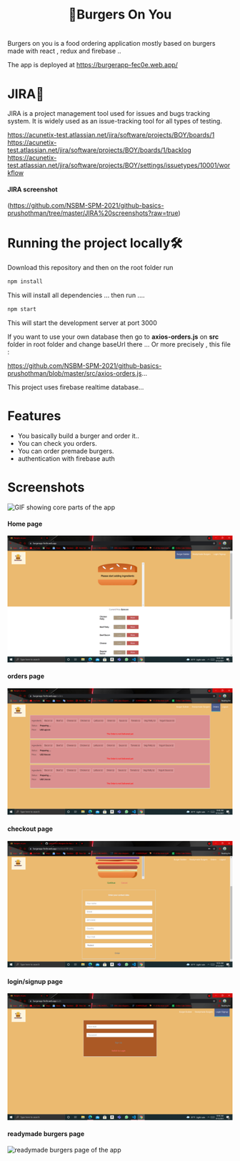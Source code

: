 <div align="center">
    <h1>👋Burgers On You<h1>
</div>

Burgers on you is a food ordering application mostly based on burgers made with react , redux and firebase ..

The app is deployed at https://burgerapp-fec0e.web.app/
        
        
 # JIRA🔏
  
JIRA is a project management tool used for issues and bugs tracking system. It is widely used as an issue-tracking tool for all types of testing.
        
        
https://acunetix-test.atlassian.net/jira/software/projects/BOY/boards/1
https://acunetix-test.atlassian.net/jira/software/projects/BOY/boards/1/backlog
https://acunetix-test.atlassian.net/jira/software/projects/BOY/settings/issuetypes/10001/workflow
        
#### JIRA screenshot 
 (https://github.com/NSBM-SPM-2021/github-basics-prushothman/tree/master/JIRA%20screenshots?raw=true)
        


# Running the project locally🛠️

Download this repository and then on the root folder run

```bash
npm install
```
This will install all dependencies ... then run ....

```bash
npm start
```

This will start the development server at port 3000

If you want to use your own database then go to **axios-orders.js** on **src** folder in root folder and change baseUrl there ... Or more precisely , this file : 
        
 https://github.com/NSBM-SPM-2021/github-basics-prushothman/blob/master/src/axios-orders.js...
               

This project uses firebase realtime database...

# Features
* You basically build a burger and order it..
* You can check you orders. 
* You can order premade burgers.
* authentication with firebase auth

# Screenshots

![GIF showing core parts of the app](https://github.com/NSBM-SPM-2021/github-basics-prushothman/blob/master/screen%20shots/main.gif)

#### Home page
![home page of the app](https://github.com/NSBM-SPM-2021/github-basics-prushothman/blob/master/screen%20shots/home.png)

#### orders page
![orders page of the app](https://github.com/NSBM-SPM-2021/github-basics-prushothman/blob/master/screen%20shots/order.png)

#### checkout page
![checkout page of the app](https://github.com/NSBM-SPM-2021/github-basics-prushothman/blob/master/screen%20shots/checkout.png)

#### login/signup page
![login/signup page of the app](https://github.com/NSBM-SPM-2021/github-basics-prushothman/blob/master/screen%20shots/login%20or%20signup.png)

#### readymade burgers page
![readymade burgers page of the app](https://github.com/grapeJUICE1/burgers-on-you/blob/master/screenshots/premad.PNG?raw=true)
